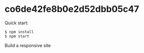 # co6de42fe8b0e2d52dbb05c47

Quick start:

```
$ npm install
$ npm start
````


Build a responsive site
